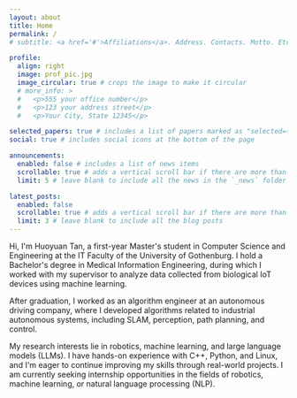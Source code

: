 ```yaml
---
layout: about
title: Home
permalink: /
# subtitle: <a href='#'>Affiliations</a>. Address. Contacts. Motto. Etc.

profile:
  align: right
  image: prof_pic.jpg
  image_circular: true # crops the image to make it circular
  # more_info: >
  #   <p>555 your office number</p>
  #   <p>123 your address street</p>
  #   <p>Your City, State 12345</p>

selected_papers: true # includes a list of papers marked as "selected={true}"
social: true # includes social icons at the bottom of the page

announcements:
  enabled: false # includes a list of news items
  scrollable: true # adds a vertical scroll bar if there are more than 3 news items
  limit: 5 # leave blank to include all the news in the `_news` folder

latest_posts:
  enabled: false
  scrollable: true # adds a vertical scroll bar if there are more than 3 new posts items
  limit: 3 # leave blank to include all the blog posts
---
```


Hi, I'm Huoyuan Tan, a first-year Master's student in Computer Science and Engineering at the IT Faculty of the University of Gothenburg. I hold a Bachelor's degree in Medical Information Engineering, during which I worked with my supervisor to analyze data collected from biological IoT devices using machine learning.

After graduation, I worked as an algorithm engineer at an autonomous driving company, where I developed algorithms related to industrial autonomous systems, including SLAM, perception, path planning, and control.

My research interests lie in robotics, machine learning, and large language models (LLMs). I have hands-on experience with C++, Python, and Linux, and I'm eager to continue improving my skills through real-world projects. I am currently seeking internship opportunities in the fields of robotics, machine learning, or natural language processing (NLP).
